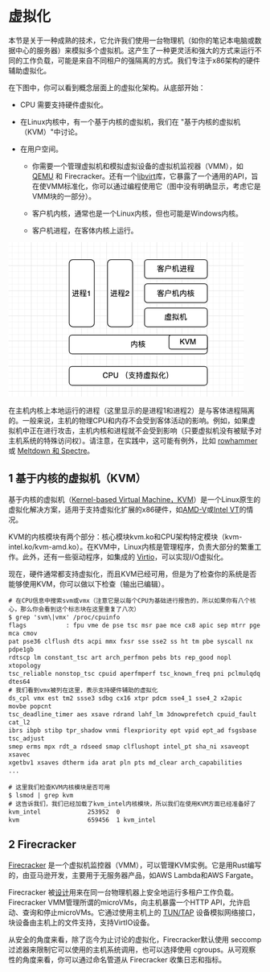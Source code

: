 # 虚拟化

本节是关于一种成熟的技术，它允许我们使用一台物理机（如你的笔记本电脑或数据中心的服务器）来模拟多个虚拟机。这产生了一种更灵活和强大的方式来运行不同的工作负载，可能是来自不同租户的强隔离的方式。我们专注于x86架构的硬件辅助虚拟化。

在下图中，你可以看到概念层面上的虚拟化架构。从底部开始：

- CPU 需要支持硬件虚拟化。

- 在Linux内核中，有一个基于内核的虚拟机，我们在 "基于内核的虚拟机（KVM）"中讨论。

- 在用户空间。

  - 你需要一个管理虚拟机和模拟虚拟设备的虚拟机监视器（VMM），如 [QEMU](https://www.qemu.org/) 和 Firecracker。还有一个[libvirt](https://en.wikipedia.org/wiki/Unix_domain_socket)库，它暴露了一个通用的API，旨在使VMM标准化，你可以通过编程使用它（图中没有明确显示，考虑它是VMM块的一部分）。

  - 客户机内核，通常也是一个Linux内核，但也可能是Windows内核。
  - 客户机进程，在客体内核上运行。

![image-20220423205911437](../images//image-20220423205911437.png)

在主机内核上本地运行的进程（这里显示的是进程1和进程2）是与客体进程隔离的。一般来说，主机的物理CPU和内存不会受到客体活动的影响。例如，如果虚拟机中正在进行攻击，主机内核和进程就不会受到影响（只要虚拟机没有被赋予对主机系统的特殊访问权）。请注意，在实践中，这可能有例外，比如 [rowhammer](https://en.wikipedia.org/wiki/Row_hammer) 或 [Meltdown 和 Spectre](https://meltdownattack.com/)。

## 1 基于内核的虚拟机（KVM）

基于内核的虚拟机（[Kernel-based Virtual Machine，KVM](https://www.linux-kvm.org/page/Main_Page)）是一个Linux原生的虚拟化解决方案，适用于支持虚拟化扩展的x86硬件，如[AMD-V](https://www.amd.com/en/technologies/virtualization-solutions)或[Intel VT](https://www.intel.com/content/www/us/en/virtualization/virtualization-technology/intel-virtualization-technology.html)的情况。

KVM的内核模块有两个部分：核心模块kvm.ko和CPU架构特定模块（kvm-intel.ko/kvm-amd.ko）。在KVM中，Linux内核是管理程序，负责大部分的繁重工作。此外，还有一些驱动程序，如集成的 [Virtio](https://www.linux-kvm.org/page/Virtio)，可以实现I/O虚拟化。

现在，硬件通常都支持虚拟化，而且KVM已经可用，但是为了检查你的系统是否能够使用KVM，你可以做以下检查（输出已编辑）。

```shell
# 在CPU信息中搜索svm或vmx（注意它是以每个CPU为基础进行报告的，所以如果你有八个核心，那么你会看到这个标志块在这里重复了八次）
$ grep 'svm\|vmx' /proc/cpuinfo 
flags           : fpu vme de pse tsc msr pae mce cx8 apic sep mtrr pge mca cmov
pat pse36 clflush dts acpi mmx fxsr sse sse2 ss ht tm pbe syscall nx pdpe1gb
rdtscp lm constant_tsc art arch_perfmon pebs bts rep_good nopl xtopology
tsc_reliable nonstop_tsc cpuid aperfmperf tsc_known_freq pni pclmulqdq dtes64
# 我们看到vmx被列在这里，表示支持硬件辅助的虚拟化
ds_cpl vmx est tm2 ssse3 sdbg cx16 xtpr pdcm sse4_1 sse4_2 x2apic movbe popcnt 
tsc_deadline_timer aes xsave rdrand lahf_lm 3dnowprefetch cpuid_fault cat_l2
ibrs ibpb stibp tpr_shadow vnmi flexpriority ept vpid ept_ad fsgsbase tsc_adjust
smep erms mpx rdt_a rdseed smap clflushopt intel_pt sha_ni xsaveopt xsavec
xgetbv1 xsaves dtherm ida arat pln pts md_clear arch_capabilities
...

# 这里我们检查KVM内核模块是否可用
$ lsmod | grep kvm 
# 这告诉我们，我们已经加载了kvm_intel内核模块，所以我们在使用KVM方面已经准备好了
kvm_intel             253952  0 
kvm                   659456  1 kvm_intel
```

## 2 Firecracker

[Firecracker](https://www.amazon.science/publications/firecracker-lightweight-virtualization-for-serverless-applications) 是一个虚拟机监控器（VMM），可以管理KVM实例。它是用Rust编写的，由亚马逊开发，主要用于无服务器产品，如AWS Lambda和AWS Fargate。

Firecracker 被[设计](https://github.com/firecracker-microvm/firecracker/blob/main/docs/design.md)用来在同一台物理机器上安全地运行多租户工作负载。Firecracker VMM管理所谓的microVMs，向主机暴露一个HTTP API，允许启动、查询和停止microVMs。它通过使用主机上的 [TUN/TAP](https://www.kernel.org/doc/Documentation/networking/tuntap.txt) 设备模拟网络接口，块设备由主机上的文件支持，支持VirtIO设备。

从安全的角度来看，除了迄今为止讨论的虚拟化，Firecracker默认使用 seccomp 过滤器来限制它可以使用的主机系统调用，也可以选择使用  cgroups。从可观察性的角度来看，你可以通过命名管道从 Firecracker 收集日志和指标。
